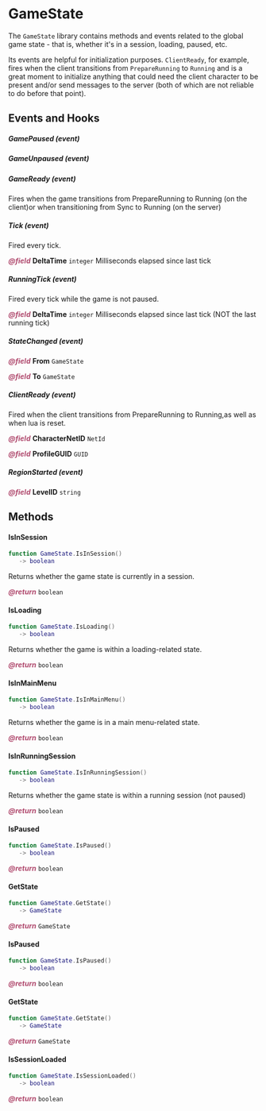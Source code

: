 # GameState
The `GameState` library contains methods and events related to the global game state - that is, whether it's in a session, loading, paused, etc.

Its events are helpful for initialization purposes. `ClientReady`, for example, fires when the client transitions from `PrepareRunning` to `Running` and is a great moment to initialize anything that could need the client character to be present and/or send messages to the server (both of which are not reliable to do before that point).

<doc package="GameStateLib">



## Events and Hooks

##### GamePaused (event)

##### GameUnpaused (event)

##### GameReady (event)

Fires when the game transitions from PrepareRunning to Running (on the client)or when transitioning from Sync to Running (on the server)

##### Tick (event)

Fired every tick.



<p style="margin-bottom:0px;"><span style="color:#b04a6e;"><b><i>@field</i></b></span> <b>DeltaTime</b> <code>integer</code> Milliseconds elapsed since last tick</p>

##### RunningTick (event)

Fired every tick while the game is not paused.



<p style="margin-bottom:0px;"><span style="color:#b04a6e;"><b><i>@field</i></b></span> <b>DeltaTime</b> <code>integer</code> Milliseconds elapsed since last tick (NOT the last running tick)</p>

##### StateChanged (event)



<p style="margin-bottom:0px;"><span style="color:#b04a6e;"><b><i>@field</i></b></span> <b>From</b> <code>GameState</code> </p>



<p style="margin-bottom:0px;"><span style="color:#b04a6e;"><b><i>@field</i></b></span> <b>To</b> <code>GameState</code> </p>

##### ClientReady (event)

Fired when the client transitions from PrepareRunning to Running,as well as when lua is reset.



<p style="margin-bottom:0px;"><span style="color:#b04a6e;"><b><i>@field</i></b></span> <b>CharacterNetID</b> <code>NetId</code> </p>



<p style="margin-bottom:0px;"><span style="color:#b04a6e;"><b><i>@field</i></b></span> <b>ProfileGUID</b> <code>GUID</code> </p>

##### RegionStarted (event)



<p style="margin-bottom:0px;"><span style="color:#b04a6e;"><b><i>@field</i></b></span> <b>LevelID</b> <code>string</code> </p>



## Methods

#### IsInSession



```lua
function GameState.IsInSession()
   -> boolean
```



Returns whether the game state is currently in a session.



<p style="margin-bottom:0px;"><span style="color:#b04a6e;"><b><i>@return</i></b></span> <code>boolean</code> </p>

#### IsLoading



```lua
function GameState.IsLoading()
   -> boolean
```



Returns whether the game is within a loading-related state.



<p style="margin-bottom:0px;"><span style="color:#b04a6e;"><b><i>@return</i></b></span> <code>boolean</code> </p>

#### IsInMainMenu



```lua
function GameState.IsInMainMenu()
   -> boolean
```



Returns whether the game is in a main menu-related state.



<p style="margin-bottom:0px;"><span style="color:#b04a6e;"><b><i>@return</i></b></span> <code>boolean</code> </p>

#### IsInRunningSession



```lua
function GameState.IsInRunningSession()
   -> boolean
```



Returns whether the game state is within a running session (not paused)



<p style="margin-bottom:0px;"><span style="color:#b04a6e;"><b><i>@return</i></b></span> <code>boolean</code> </p>

#### IsPaused



```lua
function GameState.IsPaused()
   -> boolean
```







<p style="margin-bottom:0px;"><span style="color:#b04a6e;"><b><i>@return</i></b></span> <code>boolean</code> </p>

#### GetState



```lua
function GameState.GetState()
   -> GameState
```







<p style="margin-bottom:0px;"><span style="color:#b04a6e;"><b><i>@return</i></b></span> <code>GameState</code> </p>

#### IsPaused



```lua
function GameState.IsPaused()
   -> boolean
```







<p style="margin-bottom:0px;"><span style="color:#b04a6e;"><b><i>@return</i></b></span> <code>boolean</code> </p>

#### GetState



```lua
function GameState.GetState()
   -> GameState
```







<p style="margin-bottom:0px;"><span style="color:#b04a6e;"><b><i>@return</i></b></span> <code>GameState</code> </p>

#### IsSessionLoaded



```lua
function GameState.IsSessionLoaded()
   -> boolean
```







<p style="margin-bottom:0px;"><span style="color:#b04a6e;"><b><i>@return</i></b></span> <code>boolean</code> </p>
</doc>
